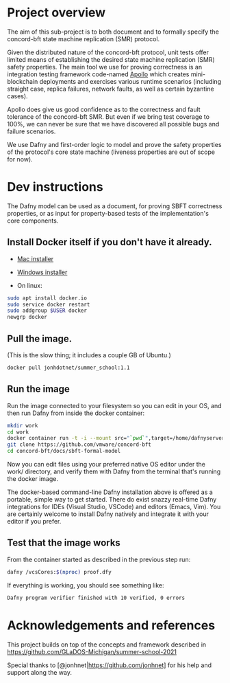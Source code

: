 # Project overview
The aim of this sub-project is to both document and to formally specify the concord-bft state machine replication (SMR) protocol. 

Given the distributed nature of the concord-bft protocol, unit tests offer limited means of establishing the desired state machine replication (SMR) safety properties. The main tool we use for proving correctness is an integration testing framework code-named [Apollo](https://github.com/vmware/concord-bft/tree/master/tests/apollo) which creates mini-blockchain deployments and exercises various runtime scenarios (including straight case, replica failures, network faults, as well as certain byzantine cases).

Apollo does give us good confidence as to the correctness and fault tolerance of the concord-bft SMR. But even if we bring test coverage to 100%, we can never be sure that we have discovered all possible bugs and failure scenarios.

We use Dafny and first-order logic to model and prove the safety properties of the protocol's core state machine (liveness properties are out of scope for now).

# Dev instructions

The Dafny model can be used as a document, for proving SBFT correctness properties, or as input for property-based tests of the implementation's core components.

## Install Docker itself if you don't have it already.

  * [Mac installer](https://docs.docker.com/v17.12/docker-for-mac/install/)

  * [Windows installer](https://docs.docker.com/v17.12/docker-for-windows/install/)

  * On linux:

```bash
sudo apt install docker.io
sudo service docker restart
sudo addgroup $USER docker
newgrp docker
```

## Pull the image.
(This is the slow thing; it includes a couple GB of Ubuntu.)

```bash
docker pull jonhdotnet/summer_school:1.1
```

## Run the image

Run the image connected to your filesystem so you can edit in your OS, and then run Dafny from inside the docker container:

```bash
mkdir work
cd work
docker container run -t -i --mount src="`pwd`",target=/home/dafnyserver/work,type=bind --workdir /home/dafnyserver/work jonhdotnet/summer_school:1.1 /bin/bash
git clone https://github.com/vmware/concord-bft
cd concord-bft/docs/sbft-formal-model
```

Now you can edit files using your preferred native OS editor under the work/
directory, and verify them with Dafny from the terminal that's running the
docker image.

The docker-based command-line Dafny installation above is offered as a
portable, simple way to get started.  There do exist snazzy real-time Dafny
integrations for IDEs (Visual Studio, VSCode) and editors (Emacs, Vim).  You
are certainly welcome to install Dafny natively and integrate it with your
editor if you prefer.

## Test that the image works

From the container started as described in the previous step run:

```bash
dafny /vcsCores:$(nproc) proof.dfy
```

If everything is working, you should see something like:

```bash
Dafny program verifier finished with 10 verified, 0 errors
```

# Acknowledgements and references

This project builds on top of the concepts and framework described in
https://github.com/GLaDOS-Michigan/summer-school-2021<br>

Special thanks to [@jonhnet|https://github.com/jonhnet] for his help and support along the way.
